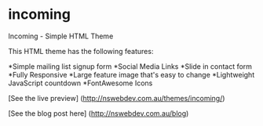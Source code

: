 # incoming
Incoming - Simple HTML Theme

This HTML theme has the following features:

*Simple mailing list signup form
*Social Media Links
*Slide in contact form
*Fully Responsive
*Large feature image that's easy to change
*Lightweight JavaScript countdown
*FontAwesome Icons

[See the live preview] (http://nswebdev.com.au/themes/incoming/)

[See the blog post here] (http://nswebdev.com.au/blog)
